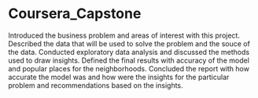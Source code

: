 # Coursera_Capstone
Introduced the business problem and areas of interest with this project. Described the data that will be used to solve the problem and the souce of the data. Conducted exploratory data analysis and discussed the methods used to draw insights. Defined the final results with accuracy of the model and popular places for the neighborhoods. Concluded the report with how accurate the model was and how were the insights for the particular problem and recommendations based on the insights. 
